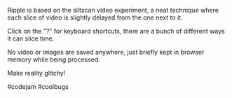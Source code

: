 Ripple is based on the slitscan video experiment, a neat technique where each slice of video is slightly delayed from the one next to it.

Click on the "?" for keyboard shortcuts, there are a bunch of different ways it can slice time.

No video or images are saved anywhere, just briefly kept in browser memory while being processed.

Make reality glitchy!

#codejam #coolbugs
